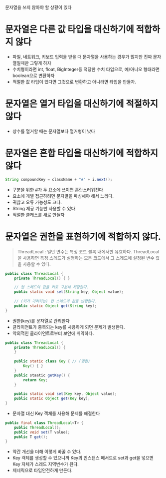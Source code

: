 문자열을 쓰지 않아야 할 상황이 있다

# 문자열은 다른 값 타입을 대신하기에 적합하지 않다
- 파일, 네트워크, 키보드 입력을 받을 때 문자열을 사용하는 경우가 많지만 진짜 문자열일때만 그렇게 하자
- 수치형이라면 int, float, BigInteger등 적당한 수치 타입으로, 예/아니오 형태라면 boolean으로 변환하자
- 적절한 값 타입이 있다면 그것으로 변환하고 아니라면 타입을 만들자.

# 문자열은 열거 타입을 대신하기에 적절하지 않다 
- 상수를 열거할 때는 문자열보다 열거형이 낫다 
# 문자열은 혼합 타입을 대신하기에 적합하지 않다 
```java
String compoundKey = className + "#" + i.next();
```
- 구분을 위한 #가 두 요소에 쓰이면 혼란스러워진다
- 요소에 개별 접근하려면 문자열을 파싱해야 해서 느리다.
- 귀찮고 오류 가능성도 크다.
- String 제공 기능만 사용할 수 있다
- 적절한 클래스를 새로 만들자

# 문자열은 권한을 표현하기에 적합하지 않다. 

> ThreadLocal : 일반 변수는 특정 코드 블록 내에서만 유효하다. ThreadLocal을 사용하면 특정 스레드가 실행하는 모든 코드에서 그 스레드에 설정된 변수 값을 사용할 수 있다. 

```java
public class ThreadLocal {
    private ThreadLocal() { }

	// 현 스레드의 값을 키로 구분해 저장한다.
	public static void set(String key, Object value);
    
    // (키가 가리키는) 현 스레드의 값을 반환한다.
    public static Object get(String key);
}
```
- 권한(key)를 문자열로 관리한다
- 클라이언트가 중복되는 key를 사용하게 되면 문제가 발생한다.
- 악의적인 클라이언트로부터 보안에 취약하다.

```java
public class ThreadLocal {
    private ThreadLocal() {
    }
    
    public static class Key { // (권한)
        Key() { }
    }
    public staatic getKey() {
        return Key;
    }
    
    public static void set(Key key, Object value);
    public static Object get(Key key);
}
```
- 문자열 대신 Key 객체를 사용해 문제를 해결한다

```java
public final class ThreadLocal<T> {
    public ThreadLocal();
    public void set(T value);
    public T get();
}
```
- 약간 개선을 더해 이렇게 바꿀 수 있다.
- Key 객체를 생성할 수 있으니까 Key의 인스턴스 메서드로 set과 get을 넣으면 Key 자체가 스레드 지역변수가 된다.
- 제네릭으로 타입안전하게 만든다.

